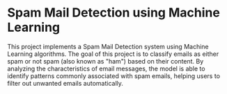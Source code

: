 # Spam Mail Detection using Machine Learning

This project implements a Spam Mail Detection system using Machine Learning algorithms. The goal of this project is to classify emails as either spam or not spam (also known as "ham") based on their content. By analyzing the characteristics of email messages, the model is able to identify patterns commonly associated with spam emails, helping users to filter out unwanted emails automatically.
